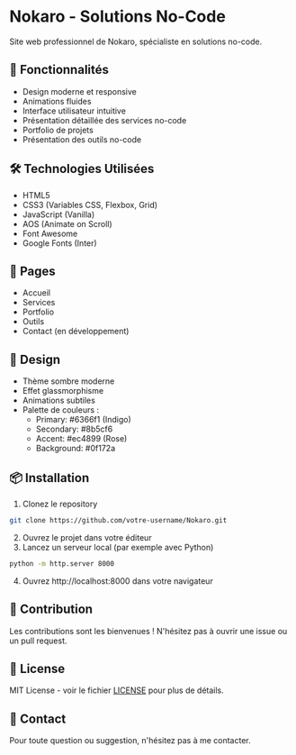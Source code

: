 # Nokaro - Solutions No-Code

Site web professionnel de Nokaro, spécialiste en solutions no-code.

## 🚀 Fonctionnalités

- Design moderne et responsive
- Animations fluides
- Interface utilisateur intuitive
- Présentation détaillée des services no-code
- Portfolio de projets
- Présentation des outils no-code

## 🛠 Technologies Utilisées

- HTML5
- CSS3 (Variables CSS, Flexbox, Grid)
- JavaScript (Vanilla)
- AOS (Animate on Scroll)
- Font Awesome
- Google Fonts (Inter)

## 📱 Pages

- Accueil
- Services
- Portfolio
- Outils
- Contact (en développement)

## 🎨 Design

- Thème sombre moderne
- Effet glassmorphisme
- Animations subtiles
- Palette de couleurs :
  - Primary: #6366f1 (Indigo)
  - Secondary: #8b5cf6
  - Accent: #ec4899 (Rose)
  - Background: #0f172a

## 📦 Installation

1. Clonez le repository
```bash
git clone https://github.com/votre-username/Nokaro.git
```

2. Ouvrez le projet dans votre éditeur
3. Lancez un serveur local (par exemple avec Python)
```bash
python -m http.server 8000
```

4. Ouvrez http://localhost:8000 dans votre navigateur

## 🤝 Contribution

Les contributions sont les bienvenues ! N'hésitez pas à ouvrir une issue ou un pull request.

## 📝 License

MIT License - voir le fichier [LICENSE](LICENSE) pour plus de détails.

## 📧 Contact

Pour toute question ou suggestion, n'hésitez pas à me contacter.
